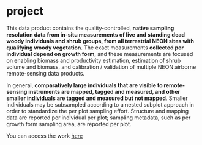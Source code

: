 
# project

<!-- badges: start -->
<!-- badges: end -->

This data product contains the quality-controlled, **native sampling resolution data from in-situ measurements of live and standing dead woody individuals and shrub groups, from all terrestrial NEON sites with qualifying woody vegetation**. The exact measurements **collected per individual depend on growth form**, and these measurements are focused on enabling biomass and productivity estimation, estimation of shrub volume and biomass, and calibration / validation of multiple NEON airborne remote-sensing data products.

In general, **comparatively large individuals that are visible to remote-sensing instruments are mapped, tagged and measured, and other smaller individuals are tagged and measured but not mapped**. Smaller individuals may be subsampled according to a nested subplot approach in order to standardize the per plot sampling effort. Structure and mapping data are reported per individual per plot; sampling metadata, such as per growth form sampling area, are reported per plot.


You can access the work [here]()